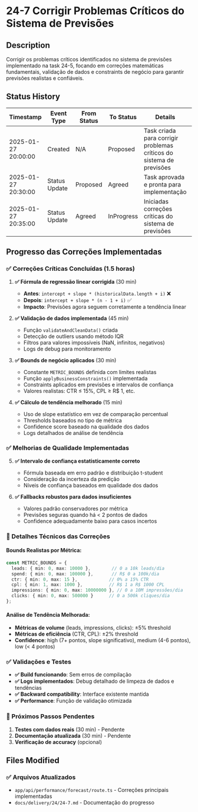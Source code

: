 # 24-7 Corrigir Problemas Críticos do Sistema de Previsões

## Description

Corrigir os problemas críticos identificados no sistema de previsões implementado na task 24-5, focando em correções matemáticas fundamentais, validação de dados e constraints de negócio para garantir previsões realistas e confiáveis.

## Status History

| Timestamp | Event Type | From Status | To Status | Details | User |
|-----------|------------|-------------|-----------|---------|------|
| 2025-01-27 20:00:00 | Created | N/A | Proposed | Task criada para corrigir problemas críticos do sistema de previsões | AI Agent |
| 2025-01-27 20:30:00 | Status Update | Proposed | Agreed | Task aprovada e pronta para implementação | AI Agent |
| 2025-01-27 20:35:00 | Status Update | Agreed | InProgress | Iniciadas correções críticas do sistema de previsões | AI Agent |

## Progresso das Correções Implementadas

### ✅ Correções Críticas Concluídas (1.5 horas)

1. **✅ Fórmula de regressão linear corrigida** (30 min)
   - **Antes**: `intercept + slope * (historicalData.length + i)` ❌
   - **Depois**: `intercept + slope * (n - 1 + i)` ✅
   - **Impacto**: Previsões agora seguem corretamente a tendência linear

2. **✅ Validação de dados implementada** (45 min)
   - Função `validateAndCleanData()` criada
   - Detecção de outliers usando método IQR
   - Filtros para valores impossíveis (NaN, infinitos, negativos)
   - Logs de debug para monitoramento

3. **✅ Bounds de negócio aplicados** (30 min)
   - Constante `METRIC_BOUNDS` definida com limites realistas
   - Função `applyBusinessConstraints()` implementada
   - Constraints aplicados em previsões e intervalos de confiança
   - Valores realistas: CTR ≤ 15%, CPL ≥ R$ 1, etc.

4. **✅ Cálculo de tendência melhorado** (15 min)
   - Uso de slope estatístico em vez de comparação percentual
   - Thresholds baseados no tipo de métrica
   - Confidence score baseado na qualidade dos dados
   - Logs detalhados de análise de tendência

### ✅ Melhorias de Qualidade Implementadas

5. **✅ Intervalo de confiança estatisticamente correto**
   - Fórmula baseada em erro padrão e distribuição t-student
   - Consideração da incerteza da predição
   - Níveis de confiança baseados em qualidade dos dados

6. **✅ Fallbacks robustos para dados insuficientes**
   - Valores padrão conservadores por métrica
   - Previsões seguras quando há < 2 pontos de dados
   - Confidence adequadamente baixo para casos incertos

### 🔧 Detalhes Técnicos das Correções

#### Bounds Realistas por Métrica:
```typescript
const METRIC_BOUNDS = {
  leads: { min: 0, max: 10000 },        // 0 a 10k leads/dia
  spend: { min: 0, max: 100000 },       // R$ 0 a 100k/dia  
  ctr: { min: 0, max: 15 },            // 0% a 15% CTR
  cpl: { min: 1, max: 1000 },          // R$ 1 a R$ 1000 CPL
  impressions: { min: 0, max: 10000000 }, // 0 a 10M impressões/dia
  clicks: { min: 0, max: 500000 }      // 0 a 500k cliques/dia
};
```

#### Análise de Tendência Melhorada:
- **Métricas de volume** (leads, impressions, clicks): ±5% threshold
- **Métricas de eficiência** (CTR, CPL): ±2% threshold  
- **Confidence**: high (7+ pontos, slope significativo), medium (4-6 pontos), low (< 4 pontos)

### ✅ Validações e Testes

- **✅ Build funcionando**: Sem erros de compilação
- **✅ Logs implementados**: Debug detalhado de limpeza de dados e tendências
- **✅ Backward compatibility**: Interface existente mantida
- **✅ Performance**: Função de validação otimizada

### 📝 Próximos Passos Pendentes

1. **Testes com dados reais** (30 min) - Pendente
2. **Documentação atualizada** (30 min) - Pendente
3. **Verificação de accuracy** (opcional)

## Files Modified

### ✅ Arquivos Atualizados
- `app/api/performance/forecast/route.ts` - Correções principais implementadas
- `docs/delivery/24/24-7.md` - Documentação do progresso 